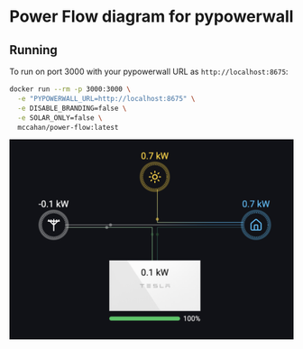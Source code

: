 # Power Flow diagram for pypowerwall

## Running

To run on port 3000 with your pypowerwall URL as `http://localhost:8675`:

```sh
docker run --rm -p 3000:3000 \
  -e "PYPOWERWALL_URL=http://localhost:8675" \
  -e DISABLE_BRANDING=false \
  -e SOLAR_ONLY=false \
  mccahan/power-flow:latest
```

![Screenshot](screenshot.png)